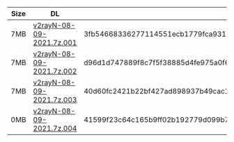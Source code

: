|    Size   |     DL  | sha512sum |
|  ---  |  ---  |  ---  |
| 7MB | [v2rayN-08-09-2021.7z.001](https://cdn.jsdelivr.net/gh/googleians/v2rayN@main/v2rayN-08-09-2021.7z.001) | 3fb54668336277114551ecb1779fca931b15415b5b6a89b7105d8ca2792139a0b348abbabb466555a2a1e37b46dc7d847eca1395b106de43a5659eed6b49633a |
| 7MB | [v2rayN-08-09-2021.7z.002](https://cdn.jsdelivr.net/gh/googleians/v2rayN@main/v2rayN-08-09-2021.7z.002) | d96d1d747889f8c7f5f38885d4fe975a0f6a9fe3c61e46d7c310cf81e2128930be330e515794d508619e97aaf460214ea983e63c31b3464c6818c3f41deb846e |
| 7MB | [v2rayN-08-09-2021.7z.003](https://cdn.jsdelivr.net/gh/googleians/v2rayN@main/v2rayN-08-09-2021.7z.003) | 40d60fc2421b22bf427ad898937b49cac1670eef7cf82f85c57c1b86919284a5c7c22ba753b83171d9c840de89b741ab96cadd30aabbf36c37367017e71a1ee3 |
| 0MB | [v2rayN-08-09-2021.7z.004](https://cdn.jsdelivr.net/gh/googleians/v2rayN@main/v2rayN-08-09-2021.7z.004) | 41599f23c64c165b9ff02b192779d099b71af369ff2afb85cc1f761270d5e27b08aeba5b3edcebbbeeea9c4a179e2334b50aa469e340214738a8d7ade8c6deea |

